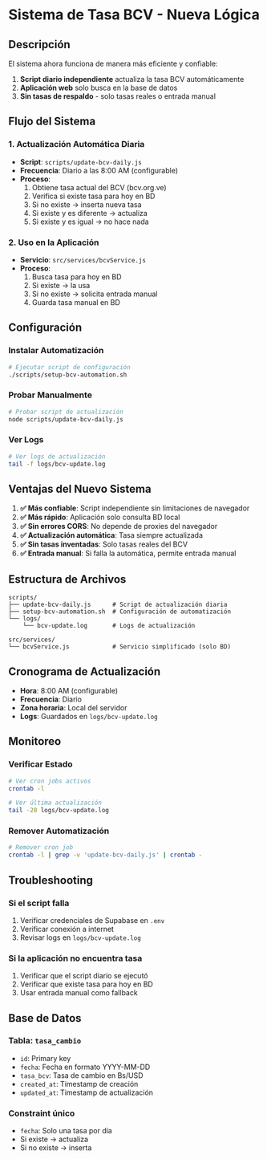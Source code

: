 # Sistema de Tasa BCV - Nueva Lógica

## Descripción

El sistema ahora funciona de manera más eficiente y confiable:

1. **Script diario independiente** actualiza la tasa BCV automáticamente
2. **Aplicación web** solo busca en la base de datos
3. **Sin tasas de respaldo** - solo tasas reales o entrada manual

## Flujo del Sistema

### 1. Actualización Automática Diaria
- **Script**: `scripts/update-bcv-daily.js`
- **Frecuencia**: Diario a las 8:00 AM (configurable)
- **Proceso**:
  1. Obtiene tasa actual del BCV (bcv.org.ve)
  2. Verifica si existe tasa para hoy en BD
  3. Si no existe → inserta nueva tasa
  4. Si existe y es diferente → actualiza
  5. Si existe y es igual → no hace nada

### 2. Uso en la Aplicación
- **Servicio**: `src/services/bcvService.js`
- **Proceso**:
  1. Busca tasa para hoy en BD
  2. Si existe → la usa
  3. Si no existe → solicita entrada manual
  4. Guarda tasa manual en BD

## Configuración

### Instalar Automatización
```bash
# Ejecutar script de configuración
./scripts/setup-bcv-automation.sh
```

### Probar Manualmente
```bash
# Probar script de actualización
node scripts/update-bcv-daily.js
```

### Ver Logs
```bash
# Ver logs de actualización
tail -f logs/bcv-update.log
```

## Ventajas del Nuevo Sistema

1. **✅ Más confiable**: Script independiente sin limitaciones de navegador
2. **✅ Más rápido**: Aplicación solo consulta BD local
3. **✅ Sin errores CORS**: No depende de proxies del navegador
4. **✅ Actualización automática**: Tasa siempre actualizada
5. **✅ Sin tasas inventadas**: Solo tasas reales del BCV
6. **✅ Entrada manual**: Si falla la automática, permite entrada manual

## Estructura de Archivos

```
scripts/
├── update-bcv-daily.js      # Script de actualización diaria
├── setup-bcv-automation.sh  # Configuración de automatización
└── logs/
    └── bcv-update.log       # Logs de actualización

src/services/
└── bcvService.js            # Servicio simplificado (solo BD)
```

## Cronograma de Actualización

- **Hora**: 8:00 AM (configurable)
- **Frecuencia**: Diario
- **Zona horaria**: Local del servidor
- **Logs**: Guardados en `logs/bcv-update.log`

## Monitoreo

### Verificar Estado
```bash
# Ver cron jobs activos
crontab -l

# Ver última actualización
tail -20 logs/bcv-update.log
```

### Remover Automatización
```bash
# Remover cron job
crontab -l | grep -v 'update-bcv-daily.js' | crontab -
```

## Troubleshooting

### Si el script falla
1. Verificar credenciales de Supabase en `.env`
2. Verificar conexión a internet
3. Revisar logs en `logs/bcv-update.log`

### Si la aplicación no encuentra tasa
1. Verificar que el script diario se ejecutó
2. Verificar que existe tasa para hoy en BD
3. Usar entrada manual como fallback

## Base de Datos

### Tabla: `tasa_cambio`
- `id`: Primary key
- `fecha`: Fecha en formato YYYY-MM-DD
- `tasa_bcv`: Tasa de cambio en Bs/USD
- `created_at`: Timestamp de creación
- `updated_at`: Timestamp de actualización

### Constraint único
- `fecha`: Solo una tasa por día
- Si existe → actualiza
- Si no existe → inserta
